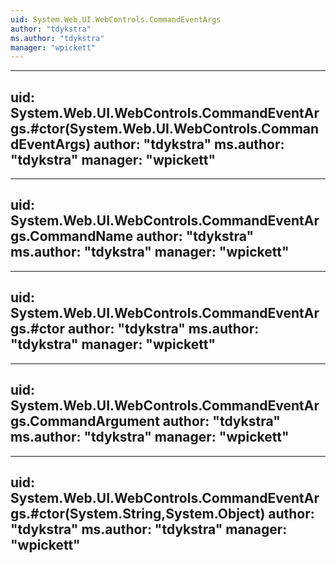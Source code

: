 ```yaml
---
uid: System.Web.UI.WebControls.CommandEventArgs
author: "tdykstra"
ms.author: "tdykstra"
manager: "wpickett"
---
```


---
uid: System.Web.UI.WebControls.CommandEventArgs.#ctor(System.Web.UI.WebControls.CommandEventArgs)
author: "tdykstra"
ms.author: "tdykstra"
manager: "wpickett"
---

---
uid: System.Web.UI.WebControls.CommandEventArgs.CommandName
author: "tdykstra"
ms.author: "tdykstra"
manager: "wpickett"
---

---
uid: System.Web.UI.WebControls.CommandEventArgs.#ctor
author: "tdykstra"
ms.author: "tdykstra"
manager: "wpickett"
---

---
uid: System.Web.UI.WebControls.CommandEventArgs.CommandArgument
author: "tdykstra"
ms.author: "tdykstra"
manager: "wpickett"
---

---
uid: System.Web.UI.WebControls.CommandEventArgs.#ctor(System.String,System.Object)
author: "tdykstra"
ms.author: "tdykstra"
manager: "wpickett"
---
